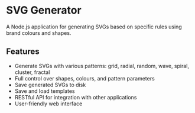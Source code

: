 # SVG Generator

A Node.js application for generating SVGs based on specific rules using brand colours and shapes.

## Features

- Generate SVGs with various patterns: grid, radial, random, wave, spiral, cluster, fractal
- Full control over shapes, colours, and pattern parameters
- Save generated SVGs to disk
- Save and load templates
- RESTful API for integration with other applications
- User-friendly web interface
